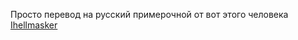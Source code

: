Просто перевод на русский примерочной от вот этого человека 
[Ihellmasker](https://github.com/Ihellmasker)
